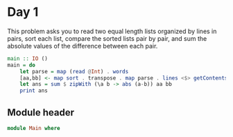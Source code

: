 # Day 1

This problem asks you to read two equal length lists organized by lines in
pairs, sort each list, compare the sorted lists pair by pair, and sum the
absolute values of the difference between each pair.

```haskell top:2
main :: IO ()
main = do
    let parse = map (read @Int) . words
    [aa,bb] <- map sort . transpose . map parse . lines <$> getContents
    let ans = sum $ zipWith (\a b -> abs (a-b)) aa bb
    print ans
```

## Module header

```haskell top
module Main where
```
